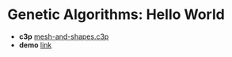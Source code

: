 # Genetic Algorithms: Hello World

* **c3p** [mesh-and-shapes.c3p](source/c3p/ml-hello-world.c3p)
* **demo** [link](demo)
